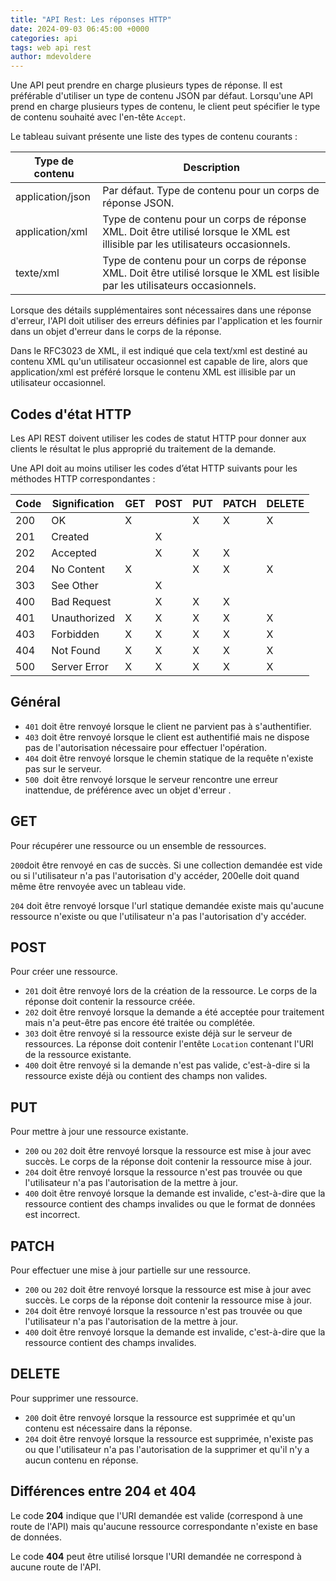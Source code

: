 ```yaml
---
title: "API Rest: Les réponses HTTP"
date: 2024-09-03 06:45:00 +0000 
categories: api
tags: web api rest 
author: mdevoldere
--- 
```


Une API peut prendre en charge plusieurs types de réponse. Il est préférable d'utiliser un type de contenu JSON par défaut. Lorsqu'une API prend en charge plusieurs types de contenu, le client peut spécifier le type de contenu souhaité avec l'en-tête `Accept`.

Le tableau suivant présente une liste des types de contenu courants :

| Type de contenu | Description |
| --- | --- |
| application/json | Par défaut. Type de contenu pour un corps de réponse JSON. |
| application/xml | Type de contenu pour un corps de réponse XML. Doit être utilisé lorsque le XML est illisible par les utilisateurs occasionnels. |
| texte/xml | Type de contenu pour un corps de réponse XML. Doit être utilisé lorsque le XML est lisible par les utilisateurs occasionnels. |


Lorsque des détails supplémentaires sont nécessaires dans une réponse d'erreur, l'API doit utiliser des erreurs définies par l'application et les fournir dans un objet d'erreur dans le corps de la réponse.

Dans le RFC3023 de XML, il est indiqué que cela text/xml est destiné au contenu XML qu'un utilisateur occasionnel est capable de lire, alors que application/xml est préféré lorsque le contenu XML est illisible par un utilisateur occasionnel.

## Codes d'état HTTP

Les API REST doivent utiliser les codes de statut HTTP pour donner aux clients le résultat le plus approprié du traitement de la demande.

Une API doit au moins utiliser les codes d’état HTTP suivants pour les méthodes HTTP correspondantes :

| Code | Signification | GET | POST | PUT | PATCH | DELETE |
| --- | --- | --- | --- | --- | --- | --- |
| 200 | OK | X |  | X | X | X |
| 201 | Created |  | X |  |  |  |
| 202 | Accepted |  | X | X | X |  |
| 204 | No Content | X |  | X | X | X |
| 303 | See Other |  | X |  |  |  |
| 400 | Bad Request |  | X | X | X |  |
| 401 | Unauthorized | X | X | X | X | X |
| 403 | Forbidden | X | X | X | X | X |
| 404 | Not Found | X | X | X | X | X |
| 500 | Server Error | X | X | X | X | X |


## Général

- `401` doit être renvoyé lorsque le client ne parvient pas à s'authentifier.
- `403` doit être renvoyé lorsque le client est authentifié mais ne dispose pas de l'autorisation nécessaire pour effectuer l'opération.
- `404` doit être renvoyé lorsque le chemin statique de la requête n'existe pas sur le serveur.
- `500 `doit être renvoyé lorsque le serveur rencontre une erreur inattendue, de préférence avec un objet d'erreur .

## GET

Pour récupérer une ressource ou un ensemble de ressources.

`200`doit être renvoyé en cas de succès. Si une collection demandée est vide ou si l'utilisateur n'a pas l'autorisation d'y accéder, 200elle doit quand même être renvoyée avec un tableau vide.

`204` doit être renvoyé lorsque l'url statique demandée existe mais qu'aucune ressource n'existe ou que l'utilisateur n'a pas l'autorisation d'y accéder.


## POST

Pour créer une ressource.

- `201` doit être renvoyé lors de la création de la ressource. Le corps de la réponse doit contenir la ressource créée.
- `202` doit être renvoyé lorsque la demande a été acceptée pour traitement mais n'a peut-être pas encore été traitée ou complétée.
- `303` doit être renvoyé si la ressource existe déjà sur le serveur de ressources. La réponse doit contenir l'entête `Location` contenant l'URI de la ressource existante.
- `400` doit être renvoyé si la demande n'est pas valide, c'est-à-dire si la ressource existe déjà ou contient des champs non valides.

## PUT

Pour mettre à jour une ressource existante.

- `200` ou `202` doit être renvoyé lorsque la ressource est mise à jour avec succès. Le corps de la réponse doit contenir la ressource mise à jour.
- `204` doit être renvoyé lorsque la ressource n'est pas trouvée ou que l'utilisateur n'a pas l'autorisation de la mettre à jour.
- `400` doit être renvoyé lorsque la demande est invalide, c'est-à-dire que la ressource contient des champs invalides ou que le format de données est incorrect.

## PATCH

Pour effectuer une mise à jour partielle sur une ressource.

- `200` ou `202` doit être renvoyé lorsque la ressource est mise à jour avec succès. Le corps de la réponse doit contenir la ressource mise à jour.
- `204` doit être renvoyé lorsque la ressource n'est pas trouvée ou que l'utilisateur n'a pas l'autorisation de la mettre à jour.
- `400` doit être renvoyé lorsque la demande est invalide, c'est-à-dire que la ressource contient des champs invalides.

## DELETE

Pour supprimer une ressource.

- `200` doit être renvoyé lorsque la ressource est supprimée et qu'un contenu est nécessaire dans la réponse.
- `204` doit être renvoyé lorsque la ressource est supprimée, n'existe pas ou que l'utilisateur n'a pas l'autorisation de la supprimer et qu'il n'y a aucun contenu en réponse.

## Différences entre 204 et 404

Le code **204** indique que l'URI demandée est valide (correspond à une route de l'API) mais qu'aucune ressource correspondante n'existe en base de données.

Le code **404** peut être utilisé lorsque l'URI demandée ne correspond à aucune route de l'API.


